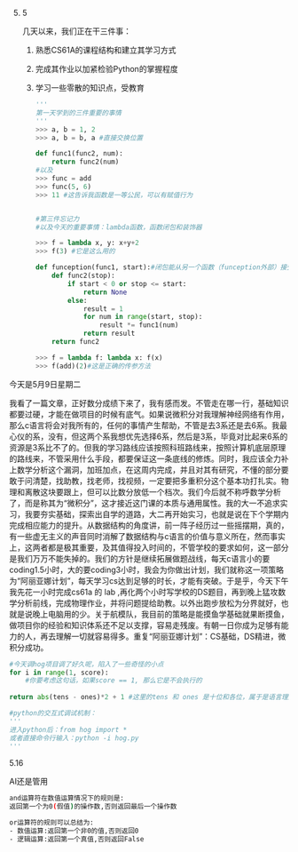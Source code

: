 5. 5

   几天以来，我们正在干三件事：

   1. 熟悉CS61A的课程结构和建立其学习方式

   2. 完成其作业以加紧检验Python的掌握程度

   3. 学习一些零散的知识点，受教育

      ```python
      '''
      第一天学到的三件重要的事情
      '''
      >>> a, b = 1, 2
      >>> a, b = b, a #直接交换位置
      
      def func1(func2, num):
          return func2(num)
      #以及
      >>> func = add
      >>> func(5, 6)
      >>> 11 #这告诉我函数是一等公民，可以有赋值行为
      
      
      #第三件忘记力
      #以及今天的重要事情：lambda函数，函数闭包和装饰器
      
      >>> f = lambda x, y: x+y+2
      >>> f(3) #它是这么用的
      
      def funception(func1, start):#闭包能从另一个函数（funception外部）接受到stop参数
          def func2(stop):
              if start < 0 or stop <= start:
                  return None
              else:
                  result = 1
                  for num in range(start, stop):
                      result *= func1(num)
                  return result
          return func2
      
      >>> f = lambda f: lambda x: f(x)
      >>> f(add)(2)#这是正确的传参方法
      ```


今天是5月9日星期二

​		我看了一篇文章，正好数分成绩下来了，我有感而发。不管走在哪一行，基础知识都要过硬，才能在做项目的时候有底气。如果说微积分对我理解神经网络有作用，那么c语言将会对我所有的，任何的事情产生帮助，不管是去3系还是去6系。我最心仪的系，没有，但这两个系我想优先选择6系，然后是3系，毕竟对比起来6系的资源是3系比不了的。但我的学习路线应该按照科班路线来，按照计算机底层原理的路线来，不管采用什么手段，都要保证这一条底线的修炼。同时，我应该全力补上数学分析这个漏洞，加班加点，在这周内完成，并且对其有研究，不懂的部分要敢于问清楚，找助教，找老师，找视频，一定要把多重积分这个基本功打扎实。物理和离散这块要跟上，但可以比数分放低一个档次。我们今后就不称呼数学分析了，而是称其为“微积分”，这才接近这门课的本质与通用属性。我的大一不追求实习，我要夯实基础，探索出自学的道路，大二再开始实习，也就是说在下个学期内完成相应能力的提升。从数据结构的角度讲，前一阵子经历过一些摇摆期，真的，有一些虚无主义的声音同时消解了数据结构与c语言的价值与意义所在，然而事实上，这两者都是极其重要，及其值得投入时间的，不管学校的要求如何，这一部分是我们万万不能失掉的。我们的方针是继续拓展做题战线，每天c语言小的要coding1.5小时，大的要coding3小时，我会为你做出计划，我们就称这一项策略为“阿丽亚娜计划”，每天学习cs达到足够的时长，才能有突破。于是乎，今天下午我先花一小时完成cs61a 的 lab ,再化两个小时写学校的DS题目，再到晚上猛攻数学分析前线，完成物理作业，并将问题提给助教。以外出跑步放松为分界就好，也就是说晚上电脑用的少。关于航模队，我目前的策略是能摸鱼学基础就果断摸鱼，做项目你的经验和知识体系还不足以支撑，容易走残废。有朝一日你成为足够有能力的人，再去理解一切就容易得多。重复“阿丽亚娜计划”：CS基础，DS精进，微积分成功。



```python
#今天调hog项目调了好久呢，陷入了一些奇怪的小点
for i in range(1, score):
    #你要考虑这句话，如果score == 1, 那么它是不会执行的
 
return abs(tens - ones)*2 + 1 #这里的tens 和 ones 是十位和各位，属于是语言理解偏差hhh

#python的交互式调试机制：
'''
进入python后：from hog import *
或者直接命令行输入：python -i hog.py
'''


```



5.16

AI还是管用

```sh
and运算符在数值运算情况下的规则是:
返回第一个为0(假值)的操作数,否则返回最后一个操作数

or运算符的规则可以总结为:
- 数值运算:返回第一个非0的值,否则返回0
- 逻辑运算:返回第一个真值,否则返回False
```



